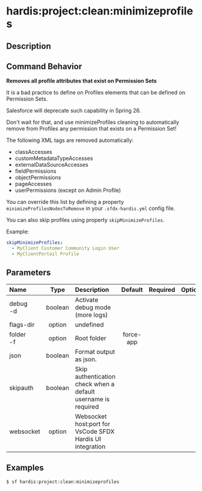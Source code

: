 <!-- This file has been generated with command 'sf hardis:doc:plugin:generate'. Please do not update it manually or it may be overwritten -->
# hardis:project:clean:minimizeprofiles

## Description


## Command Behavior

**Removes all profile attributes that exist on Permission Sets**

It is a bad practice to define on Profiles elements that can be defined on Permission Sets.

Salesforce will deprecate such capability in Spring 26.

Don't wait for that, and use minimizeProfiles cleaning to automatically remove from Profiles any permission that exists on a Permission Set!

The following XML tags are removed automatically:

- classAccesses
- customMetadataTypeAccesses
- externalDataSourceAccesses
- fieldPermissions
- objectPermissions
- pageAccesses
- userPermissions (except on Admin Profile)

You can override this list by defining a property `minimizeProfilesNodesToRemove` in your `.sfdx-hardis.yml` config file.

You can also skip profiles using property `skipMinimizeProfiles`.

Example:

```yaml
skipMinimizeProfiles:
  - MyClient Customer Community Login User
  - MyClientPortail Profile
```


## Parameters

|Name|Type|Description|Default|Required|Options|
|:---|:--:|:----------|:-----:|:------:|:-----:|
|debug<br/>-d|boolean|Activate debug mode (more logs)||||
|flags-dir|option|undefined||||
|folder<br/>-f|option|Root folder|force-app|||
|json|boolean|Format output as json.||||
|skipauth|boolean|Skip authentication check when a default username is required||||
|websocket|option|Websocket host:port for VsCode SFDX Hardis UI integration||||

## Examples

```shell
$ sf hardis:project:clean:minimizeprofiles
```


